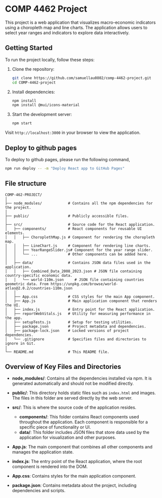 # COMP 4462 Project
This project is a web application that visualizes macro-economic indicators using a choropleth map and line charts. The application allows users to select year ranges and indicators to explore data interactively.

## Getting Started

To run the project locally, follow these steps:

1. Clone the repository:
   ```bash
   git clone https://github.com/samuellau0802/comp-4462-project.git
   cd COMP-4462-project
   ```

2. Install dependencies:
   ```bash
   npm install
   npm install @mui/icons-material

   ```

3. Start the development server:
   ```bash
   npm start
   ```

Visit `http://localhost:3000` in your browser to view the application.

## Deploy to github pages
To deploy to github pages, please run the following command,
```bash
npm run deploy -- -m "Deploy React app to GitHub Pages"
```


## File structure

```plaintext
COMP-462-PROJECT/
│
├── node_modules/            # Contains all the npm dependencies for the project.
│
├── public/                  # Publicly accessible files.
│
├── src/                     # Source code for the React application.
│   ├── components/          # React components for reusable UI elements.
│   │   ├── ChoroplethMap.js # Component for rendering the choropleth map.
│   │   ├── LineChart.js     # Component for rendering line charts.
│   │   ├── YearRangeSlider.js# Component for the year range slider.
│   │   └── ...              # Other components can be added here.
│   │
│   ├── data/                # Contains JSON data files used in the application.
│   │   ├── Combined_Data_2008_2023.json # JSON file containing country-specific economic data.
│   │   └── world-110m.json     # JSON file containing countries geometric data. From https://unpkg.com/browse/world-atlas@2.0.2/countries-110m.json
│   │
│   ├── App.css              # CSS styles for the main App component.
│   ├── App.js               # Main application component that renders the UI.
│   ├── index.js             # Entry point for the React application.
│   ├── reportWebVitals.js   # Utility for measuring performance in the app.
│   ├── setupTests.js        # Setup for testing utilities.
│   ├── package.json         # Project metadata and dependencies.
│   ├── package-lock.json    # Locked versions of project dependencies.
│   └── .gitignore           # Specifies files and directories to ignore in Git.
│
└── README.md                # This README file.
```

## Overview of Key Files and Directories

- **node_modules/**: Contains all the dependencies installed via npm. It is generated automatically and should not be modified directly.

- **public/**: This directory holds static files such as `index.html` and images. The files in this folder are served directly by the web server.

- **src/**: This is where the source code of the application resides.
  - **components/**: This folder contains React components used throughout the application. Each component is responsible for a specific piece of functionality or UI.
  - **data/**: This folder includes JSON files that store data used by the application for visualization and other purposes.

- **App.js**: The main component that combines all other components and manages the application state.

- **index.js**: The entry point of the React application, where the root component is rendered into the DOM.

- **App.css**: Contains styles for the main application component.

- **package.json**: Contains metadata about the project, including dependencies and scripts.

